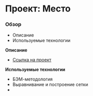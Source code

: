 # Проект: Место

### Обзор

- Описание
- Используемые технологии

**Описание**

- [Ссылка на проект](https://olgaolgar47.github.io/mesto/)

**Используемые технологии**

- БЭМ-методология
- Выравнивание и построение сетки
-

